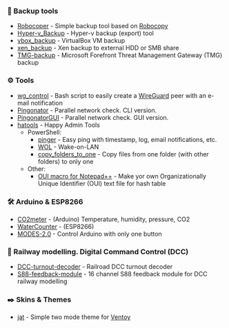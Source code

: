 ### :floppy_disk: Backup tools

- [Robocoper](https://github.com/killadog/Robocoper) - Simple backup tool based on [Robocopy](https://en.wikipedia.org/wiki/Robocopy)
- [Hyper-v_Backup](https://github.com/killadog/Hyper-v_Backup) - Hyper-v backup (export) tool
- [vbox_backup](https://github.com/killadog/vbox_backup) - VirtualBox VM backup
- [xen_backup](https://github.com/killadog/xen_backup) - Xen backup to external HDD or SMB share
- [TMG-backup](https://github.com/killadog/TMG-backup) - Microsoft Forefront Threat Management Gateway (TMG) backup

### :gear: Tools

- [wg_control](https://github.com/killadog/wg_control) - Bash script to easily create a [WireGuard](https://www.wireguard.com/) peer with an e-mail notification
- [Pingonator](https://github.com/killadog/Pingonator) - Parallel network check. CLI version.
- [PingonatorGUI](https://github.com/killadog/PingonatorGUI) - Parallel network check. GUI version.
- [hatools](https://github.com/killadog/hatools) - Happy Admin Tools
    - PowerShell:
        - [pinger](https://github.com/killadog/hatools#pinger) - Easy ping with timestamp, log, email notifications, etc.
        - [WOL](https://github.com/killadog/hatools#wol) - Wake-on-LAN
        - [copy_folders_to_one](https://github.com/killadog/hatools#copy_folders_to_one) - Copy files from one folder (with other folders) to only one
    - Other:
        - [OUI macro for Notepad++](https://github.com/killadog/hatools#oui-macro-for-notepad) - Make yor own Organizationally Unique Identifier (OUI) text file for hash table

### :hammer_and_wrench: Arduino & ESP8266

- [CO2meter](https://github.com/killadog/CO2meter) - (Arduino) Temperature, humidity, pressure, CO2
- [WaterCounter](https://github.com/killadog/WaterCounter) - (ESP8266)
- [MODES-2.0](https://github.com/killadog/MODES-2.0) - Control Arduino with only one button

### :steam_locomotive: Railway modelling. Digital Command Control (DCC)

- [DCC-turnout-decoder](https://github.com/killadog/DCC-turnout-decoder) - Railroad DCC turnout decoder
- [S88-feedback-module](https://github.com/killadog/S88-feedback-module) - 16 channel S88 feedback module for DCC railway modelling

 ### :black_nib: Skins & Themes

 - [jat](https://github.com/killadog/jat) - Simple two mode theme for [Ventoy](https://www.ventoy.net/en/index.html)

<!--
**killadog/killadog** is a ✨ _special_ ✨ repository because its `README.md` (this file) appears on your GitHub profile.

Here are some ideas to get you started:

- 🔭 I’m currently working on ...
- 🌱 I’m currently learning ...
- 👯 I’m looking to collaborate on ...
- 🤔 I’m looking for help with ...
- 💬 Ask me about ...
- 📫 How to reach me: ...
- 😄 Pronouns: ...
- ⚡ Fun fact: ...
-->
